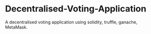# Decentralised-Voting-Application
A decentralised voting application using solidity, truffle, ganache, MetaMask. 
